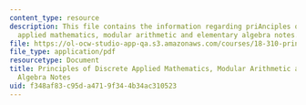```yaml
---
content_type: resource
description: This file contains the information regarding priAnciples of discrete
  applied mathematics, modular arithmetic and elementary algebra notes.
file: https://ol-ocw-studio-app-qa.s3.amazonaws.com/courses/18-310-principles-of-discrete-applied-mathematics-fall-2013/f348af83c95da4719f344b34ac310523_MIT18_310F13_Ch14.pdf
file_type: application/pdf
resourcetype: Document
title: Principles of Discrete Applied Mathematics, Modular Arithmetic and Elementary
  Algebra Notes
uid: f348af83-c95d-a471-9f34-4b34ac310523
---
```

